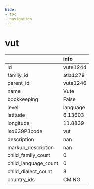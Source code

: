 ```yaml
---
hide:
- toc
- navigation
---
```

# vut
|                      | info     |
|:---------------------|:---------|
| id                   | vute1244 |
| family_id            | atla1278 |
| parent_id            | vute1246 |
| name                 | Vute     |
| bookkeeping          | False    |
| level                | language |
| latitude             | 6.13603  |
| longitude            | 11.8839  |
| iso639P3code         | vut      |
| description          | nan      |
| markup_description   | nan      |
| child_family_count   | 0        |
| child_language_count | 0        |
| child_dialect_count  | 8        |
| country_ids          | CM NG    |